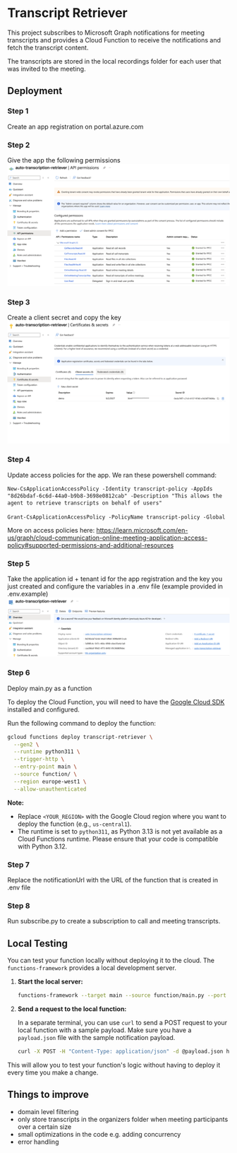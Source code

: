 # Transcript Retriever

This project subscribes to Microsoft Graph notifications for meeting transcripts and provides a Cloud Function to receive the notifications and fetch the transcript content.

The transcripts are stored in the local recordings folder for each user that was invited to the meeting.


## Deployment

### Step 1
Create an app registration on portal.azure.com

### Step 2
Give the app the following permissions
![alt text](images/image.png)

### Step 3
Create a client secret and copy the key
![alt text](images/image-1.png)

### Step 4
Update access policies for the app. We ran these powershell command:

```
New-CsApplicationAccessPolicy -Identity transcript-policy -AppIds "8d26bdaf-6c6d-44a0-b9b8-3698e0812cab" -Description "This allows the agent to retrieve transcripts on behalf of users" 

Grant-CsApplicationAccessPolicy -PolicyName transcript-policy -Global
```

More on access policies here: https://learn.microsoft.com/en-us/graph/cloud-communication-online-meeting-application-access-policy#supported-permissions-and-additional-resources

### Step 5
Take the application id + tenant id for the app registration and the key you just created and configure the variables in a .env file (example provided in .env.example)
![alt text](images/image-2.png)
### Step 6

Deploy main.py as a function

To deploy the Cloud Function, you will need to have the [Google Cloud SDK](https://cloud.google.com/sdk/docs/install) installed and configured.

Run the following command to deploy the function:

```bash
gcloud functions deploy transcript-retriever \
  --gen2 \
  --runtime python311 \
  --trigger-http \
  --entry-point main \
  --source function/ \
  --region europe-west1 \
  --allow-unauthenticated
```

**Note:**
- Replace `<YOUR_REGION>` with the Google Cloud region where you want to deploy the function (e.g., `us-central1`).
- The runtime is set to `python311`, as Python 3.13 is not yet available as a Cloud Functions runtime. Please ensure that your code is compatible with Python 3.12.

### Step 7

Replace the notificationUrl with the URL of the function that is created in .env file

### Step 8
Run subscribe.py to create a subscription to call and meeting transcripts.


## Local Testing

You can test your function locally without deploying it to the cloud. The `functions-framework` provides a local development server.

1.  **Start the local server:**

    ```bash
    functions-framework --target main --source function/main.py --port 8080
    ```

2.  **Send a request to the local function:**

    In a separate terminal, you can use `curl` to send a POST request to your local function with a sample payload. Make sure you have a `payload.json` file with the sample notification payload.

    ```bash
    curl -X POST -H "Content-Type: application/json" -d @payload.json http://localhost:8080
    ```

This will allow you to test your function's logic without having to deploy it every time you make a change.

## Things to improve
- domain level filtering 
- only store transcripts in the organizers folder when meeting participants over a certain size
- small optimizations in the code e.g. adding concurrency
- error handling